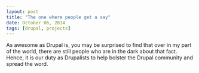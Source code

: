 ```yaml
---
layout: post
title: "The one where people get a say"
date: October 06, 2014
tags: [drupal, projects]
---
```

As awesome as Drupal is, you may be surprised to find that over in my part of the world, there are still people who are in the dark about that fact. Hence, it is our duty as Drupalists to help bolster the Drupal community and spread the word.
